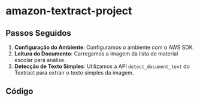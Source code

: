 # amazon-textract-project

## Passos Seguidos
1. **Configuração do Ambiente**: Configuramos o ambiente com o AWS SDK.
2. **Leitura do Documento**: Carregamos a imagem da lista de material escolar para análise.
3. **Detecção de Texto Simples**: Utilizamos a API `detect_document_text` do Textract para extrair o texto simples da imagem.

## Código
```python

